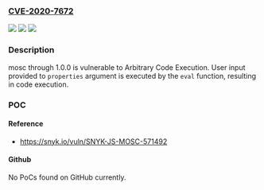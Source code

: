 ### [CVE-2020-7672](https://cve.mitre.org/cgi-bin/cvename.cgi?name=CVE-2020-7672)
![](https://img.shields.io/static/v1?label=Product&message=mosc&color=blue)
![](https://img.shields.io/static/v1?label=Version&message=n%2Fa&color=blue)
![](https://img.shields.io/static/v1?label=Vulnerability&message=Arbitrary%20Code%20Execution&color=brighgreen)

### Description

mosc through 1.0.0 is vulnerable to Arbitrary Code Execution. User input provided to `properties` argument is executed by the `eval` function, resulting in code execution.

### POC

#### Reference
- https://snyk.io/vuln/SNYK-JS-MOSC-571492

#### Github
No PoCs found on GitHub currently.

